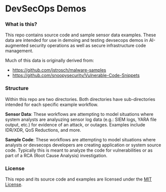 # DevSecOps Demos

### What is this?

This repo contains source code and sample sensor data examples. These data are intended for use in demoing and testing devsecops demos in AI-augmented security operations as well as secure infrastructure code management. 

Much of this data is originally derived from:
* https://github.com/jstrosch/malware-samples
* https://github.com/snoopysecurity/Vulnerable-Code-Snippets

### Structure

Within this repo are two directories. Both directories have sub-directories intended for each specific example workflow.

**Sensor Data**: These workflows are attempting to model situations where system analysts are analyuzing sensor log data (e.g.: SIEM logs, YARA file output, etc.) for evidence of an attack, or outages. Examples include IDR/XDR, QoS Reductions, and more. 

**Sample Code**: These workflows are attempting to model situations where analysts or devsecops developers are creating application or system source code. Typically this is meant to analyze the code for vulnerabilities or as part of a RCA (Root Cause Analysis) investigation.

### License

This repo and its source code and examples are licensed under the [MIT License](https://en.wikipedia.org/wiki/MIT_License). 
